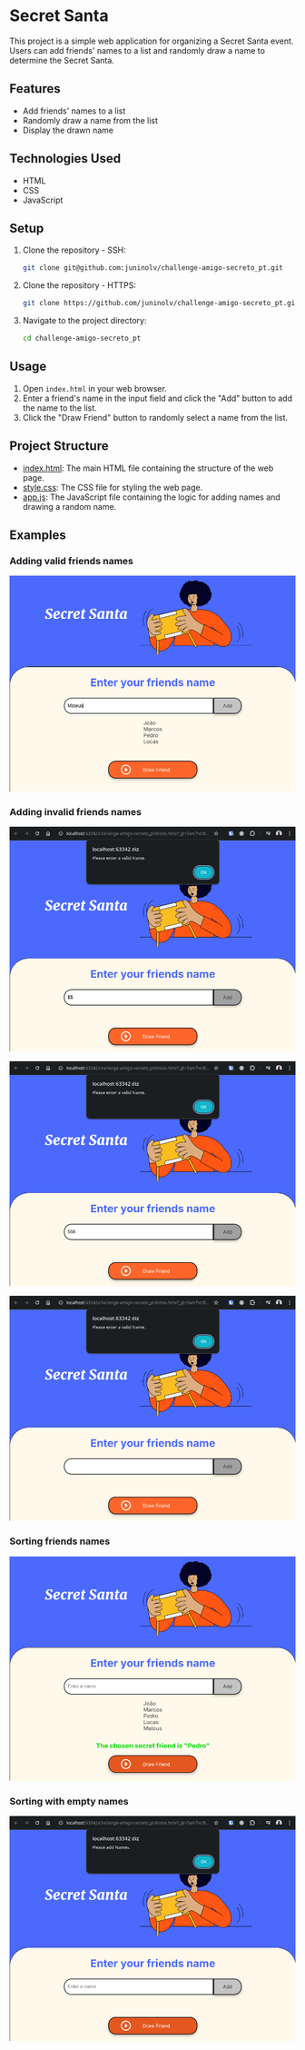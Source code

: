 # Secret Santa

This project is a simple web application for organizing a Secret Santa event. Users can add friends' names to a list and randomly draw a name to determine the Secret Santa.

## Features

- Add friends' names to a list
- Randomly draw a name from the list
- Display the drawn name

## Technologies Used

- HTML
- CSS
- JavaScript

## Setup

1. Clone the repository - SSH:

   ```sh
   git clone git@github.com:juninolv/challenge-amigo-secreto_pt.git
   ```
   
2. Clone the repository - HTTPS:

    ```sh
    git clone https://github.com/juninolv/challenge-amigo-secreto_pt.git
    ```

3. Navigate to the project directory:
    ```sh
    cd challenge-amigo-secreto_pt
    ```

## Usage

1. Open `index.html` in your web browser.
2. Enter a friend's name in the input field and click the "Add" button to add the name to the list.
3. Click the "Draw Friend" button to randomly select a name from the list.

## Project Structure

- [index.html](index.html): The main HTML file containing the structure of the web page.
- [style.css](style.css): The CSS file for styling the web page.
- [app.js](app.js): The JavaScript file containing the logic for adding names and drawing a random name.

## Examples

### Adding valid friends names

![example1.png](assets/example1.png)

### Adding invalid friends names

![example4.png](assets/example4.png)

![example5.png](assets/example5.png)

![example6.png](assets/example6.png)

### Sorting friends names

![example2.png](assets/example2.png)

### Sorting with empty names

![example3.png](assets/example3.png)